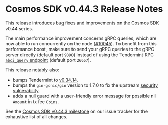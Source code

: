 # Cosmos SDK v0.44.3 Release Notes

This release introduces bug fixes and improvements on the Cosmos SDK v0.44 series.

The main performance improvement concerns gRPC queries, which are now able to run concurrently on the node ([\#10045](https://github.com/cosmos/cosmos-sdk/pull/10045)). To benefit from this performance boost, make sure to send your gRPC queries to the gRPC server directly (default port `9090`) instead of using the Tendermint RPC [`abci_query` endpoint](https://docs.tendermint.com/master/rpc/#/ABCI/abci_query) (default port `26657`).

This release notably also:

- bumps Tendermint to [v0.34.14](https://github.com/tendermint/tendermint/releases/tag/v0.34.14).
- bumps the `gin-gonic/gin` version to 1.7.0 to fix the upstream [security vulnerability](https://github.com/advisories/GHSA-h395-qcrw-5vmq).
- adds a null guard with a user-friendly error message for possible nil `Amount` in tx fee `Coins`.

See the [Cosmos SDK v0.44.3 milestone]() on our issue tracker for the exhaustive list of all changes.
